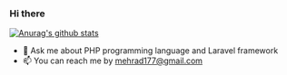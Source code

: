 ### Hi there

[![Anurag's github stats](https://github-readme-stats.vercel.app/api?username=mehradsadeghi)](https://github.com/anuraghazra/github-readme-stats)

- 💬 Ask me about PHP programming language and Laravel framework
- 📫 You can reach me by mehrad177@gmail.com
